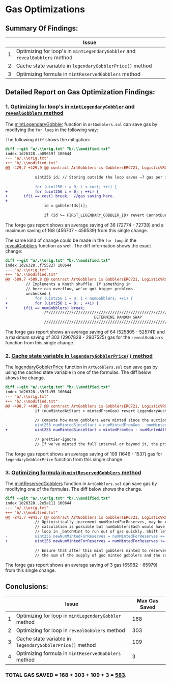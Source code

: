   # Gas Optimizations

## Summary Of Findings:

  | Issue 
-- | -- 
1 | Optimizing for loop's in `mintLegendaryGobbler` and `revealGobblers` method
2 | Cache state variable in `legendaryGobblerPrice()` method
3 | Optimizing formula in `mintReservedGobblers` method

## Detailed Report on Gas Optimization Findings:

### 1. <ins>Optimizing for loop's in `mintLegendaryGobbler` and `revealGobblers` method</ins>
The [mintLegendaryGobbler](https://github.com/code-423n4/2022-09-artgobblers/blob/d2087c5a8a6a4f1b9784520e7fe75afa3a9cbdbe/src/ArtGobblers.sol#L411) function in `ArtGobblers.sol` can save gas by modifying the `for loop` in the following way:
 
 The following `diff` shows the mitigation:
```diff
diff --git "a/.\\orig.txt" "b/.\\modified.txt"
index 1d26328..a09619f 100644
--- "a/.\\orig.txt"
+++ "b/.\\modified.txt"
@@ -429,7 +429,9 @@ contract ArtGobblers is GobblersERC721, LogisticVRGDA, Owned, ERC1155TokenReceiv
 
             uint256 id; // Storing outside the loop saves ~7 gas per iteration.
 
-            for (uint256 i = 0; i < cost; ++i) {
+            for (uint256 i = 0; ; ++i) {
+		if(i == cost) break;  //gas saving here.
+
                 id = gobblerIds[i];
 
                 if (id >= FIRST_LEGENDARY_GOBBLER_ID) revert CannotBurnLegendary(id);
```

The forge gas report shows an average saving of 36 (72774 - 72738) and a maximum saving of 168 (456707 - 456539) from this single change.

The same kind of change could be made in the `for loop` in the [revealGobblers](https://github.com/code-423n4/2022-09-artgobblers/blob/d2087c5a8a6a4f1b9784520e7fe75afa3a9cbdbe/src/ArtGobblers.sol#L592) function as well. The diff information shows the exact change:
```diff
diff --git "a/.\\orig.txt" "b/.\\modified.txt"
index 1d26328..f755227 100644
--- "a/.\\orig.txt"
+++ "b/.\\modified.txt"
@@ -589,7 +589,8 @@ contract ArtGobblers is GobblersERC721, LogisticVRGDA, Owned, ERC1155TokenReceiv
         // Implements a Knuth shuffle. If something in
         // here can overflow, we've got bigger problems.
         unchecked {
-            for (uint256 i = 0; i < numGobblers; ++i) {
+            for (uint256 i = 0; ; ++i) {
+		if(i == numGobblers) break;
                 /*//////////////////////////////////////////////////////////////
                                       DETERMINE RANDOM SWAP
                 //////////////////////////////////////////////////////////////*/
```

The forge gas report shows an average saving of 64 (525805 - 525741) and a maximum saving of 303 (2907828 - 2907525) gas for the `revealGobblers` function from this single change.

### 2. <ins>Cache state variable in `legendaryGobblerPrice()` method</ins>
The [legendaryGobblerPrice](https://github.com/code-423n4/2022-09-artgobblers/blob/d2087c5a8a6a4f1b9784520e7fe75afa3a9cbdbe/src/ArtGobblers.sol#L478) function in `ArtGobblers.sol` can save gas by using the cached state variable in one of the formulas. The diff below shows the change.
 
```diff
diff --git "a/.\\orig.txt" "b/.\\modified.txt"
index 1d26328..39f7a95 100644
--- "a/.\\orig.txt"
+++ "b/.\\modified.txt"
@@ -490,7 +490,7 @@ contract ArtGobblers is GobblersERC721, LogisticVRGDA, Owned, ERC1155TokenReceiv
             if (numMintedAtStart > mintedFromGoo) revert LegendaryAuctionNotStarted(numMintedAtStart - mintedFromGoo);
 
             // Compute how many gobblers were minted since the auction began.
-            uint256 numMintedSinceStart = numMintedFromGoo - numMintedAtStart;
+            uint256 numMintedSinceStart = mintedFromGoo - numMintedAtStart;
 
             // prettier-ignore
             // If we've minted the full interval or beyond it, the price has decayed to 0.
```

The forge gas report shows an average saving of 109 (1646 - 1537) gas for `legendaryGobblerPrice` function from this single change.

### 3. <ins>Optimizing formula in `mintReservedGobblers` method</ins>
The [mintReservedGobblers](https://github.com/code-423n4/2022-09-artgobblers/blob/d2087c5a8a6a4f1b9784520e7fe75afa3a9cbdbe/src/ArtGobblers.sol#L839) function in `ArtGobblers.sol` can save gas by modifying one of the formulas. The diff below shows the change.
 
```diff
diff --git "a/.\\orig.txt" "b/.\\modified.txt"
index 1d26328..2e5a111 100644
--- "a/.\\orig.txt"
+++ "b/.\\modified.txt"
@@ -841,7 +841,7 @@ contract ArtGobblers is GobblersERC721, LogisticVRGDA, Owned, ERC1155TokenReceiv
             // Optimistically increment numMintedForReserves, may be reverted below. Overflow in this
             // calculation is possible but numGobblersEach would have to be so large that it would cause the
             // loop in _batchMint to run out of gas quickly. Shift left by 1 is equivalent to multiplying by 2.
-            uint256 newNumMintedForReserves = numMintedForReserves += (numGobblersEach << 1);
+            uint256 newNumMintedForReserves = numMintedForReserves += (numGobblersEach + numGobblersEach);
 
             // Ensure that after this mint gobblers minted to reserves won't comprise more than 20% of
             // the sum of the supply of goo minted gobblers and the supply of gobblers minted to reserves.
```
The forge gas report shows an average saving of 3 gas (65982 - 65979) from this single change.

## Conclusions:

  | Issue | Max Gas Saved
-- | -- | -- 
1 | Optimizing for loop in `mintLegendaryGobbler` method | 168
2 | Optimizing for loop in `revealGobblers` method | 303
3 | Cache state variable in `legendaryGobblerPrice()` method | 109
4 | Optimizing formula in `mintReservedGobblers` method | 3

### TOTAL GAS SAVED = 168 + 303 + 109 + 3 = <ins>583</ins>.
